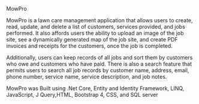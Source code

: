 MowPro

MowPro is a lawn care management application that allows users to create, read, update, and delete a list of customers, services provided, and jobs performed. It also affords users the ability to upload an image of the job site, see a dynamically generated map of the job site, and create PDF invoices and receipts for the customers, once the job is completed.

Additionally, users can keep records of all jobs and sort them by customers who owe and customers who have paid.  There is also a search feature that permits users to search all job records by customer name, address, email, phone number, service name, service description, and job notes.

MowPro was Built using .Net Core, Entity and Identity Framework, LINQ, JavaScript, J Query,HTML, Bootstrap 4, CSS, and SQL server
